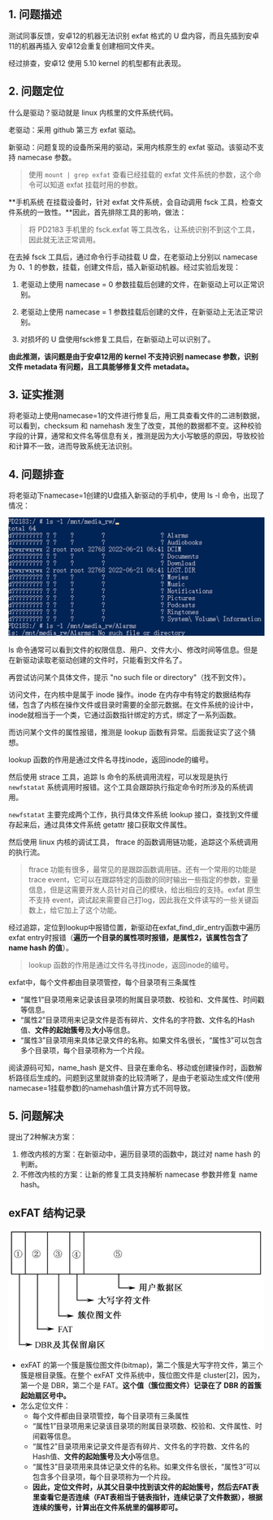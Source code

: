 ## 1. 问题描述

测试同事反馈，安卓12的机器无法识别 exfat 格式的 U 盘内容，而且先插到安卓11的机器再插入 安卓12会重复创建相同文件夹。

经过排查，安卓12 使用 5.10 kernel 的机型都有此表现。

## 2. 问题定位

什么是驱动？驱动就是 linux 内核里的文件系统代码。

老驱动：采用 github 第三方 exfat 驱动。

新驱动：问题复现的设备所采用的驱动，采用内核原生的 exfat 驱动。该驱动不支持 namecase 参数。



> 使用 `mount | grep exfat` 查看已经挂载的 exfat 文件系统的参数，这个命令可以知道 exfat 挂载时用的参数。



**手机系统 在挂载设备时，针对 exfat 文件系统，会自动调用 fsck 工具，检查文件系统的一致性。**因此，首先排除工具的影响，做法：

> 将 PD2183 手机里的 fsck.exfat 等工具改名，让系统识别不到这个工具，因此就无法正常调用。

在去掉 fsck 工具后，通过命令行手动挂载 U 盘，在老驱动上分别以 namecase 为 0、1 的参数，挂载，创建文件后，插入新驱动机器。经过实验后发现：

1. 老驱动上使用 namecase = 0 参数挂载后创建的文件，在新驱动上可以正常识别。

2. 老驱动上使用 namecase = 1 参数挂载后创建的文件，在新驱动上无法正常识别。
3. 对损坏的 U 盘使用fsck修复工具后，在新驱动上可以识别了。

**由此推测，该问题是由于安卓12用的 kernel 不支持识别 namecase 参数，识别文件 metadata 有问题，且工具能够修复文件 metadata。**



## 3. 证实推测

将老驱动上使用namecase=1的文件进行修复后，用工具查看文件的二进制数据，可以看到，checksum 和 namehash 发生了改变，其他的数据都不变。这种校验字段的计算，通常和文件名等信息有关，推测是因为大小写敏感的原因，导致校验和计算不一致，进而导致系统无法识别。



## 4. 问题排查

将老驱动下namecase=1创建的U盘插入新驱动的手机中，使用 ls -l 命令，出现了情况：

![image-20230708215029050](exfat项目笔记.assets/image-20230708215029050.png)

ls 命令通常可以看到文件的权限信息、用户、文件大小、修改时间等信息。但是在新驱动读取老驱动创建的文件时，只能看到文件名了。

再尝试访问某个具体文件，提示 "no such file or directory"（找不到文件）。



访问文件，在内核中是属于 inode 操作。inode 在内存中有特定的数据结构存储，包含了内核在操作文件或目录时需要的全部元数据。在文件系统的设计中，inode就相当于一个类，它通过函数指针绑定的方式，绑定了一系列函数。

而访问某个文件的属性报错，推测是 lookup 函数有异常。后面我证实了这个猜想。

lookup 函数的作用是通过文件名寻找inode，返回inode的编号。



然后使用 strace 工具，追踪 ls 命令的系统调用流程，可以发现是执行 `newfstatat` 系统调用时报错。这个工具会跟踪执行指定命令时所涉及的系统调用。

`newfstatat` 主要完成两个工作，执行具体文件系统 lookup 接口，查找到文件缓存起来后，通过具体文件系统 getattr 接口获取文件属性。

然后使用 linux 内核的调试工具， ftrace 的函数调用链功能，追踪这个系统调用的执行流。

> ftrace 功能有很多，最常见的是跟踪函数调用链。还有一个常用的功能是 trace event，它可以在跟踪特定的函数的同时输出一些指定的参数，变量信息，但是这需要开发人员针对自己的模块，给出相应的支持。exfat 原生不支持 event，调试起来需要自己打log，因此我在文件读写的一些关键函数上，给它加上了这个功能。



经过追踪，定位到lookup中报错位置，新驱动在exfat_find_dir_entry函数中遍历exfat entry时报错（**遍历一个目录的属性项时报错，是属性2，该属性包含了name hash 的值**）。

> lookup 函数的作用是通过文件名寻找inode，返回inode的编号。

exfat中，每个文件都由目录项管控，每个目录项有三条属性

- “属性1”目录项用来记录该目录项的附属目录项数、校验和、文件属性、时间戳等信息。
- “属性2”目录项用来记录文件是否有碎片、文件名的字符数、文件名的Hash值、**文件的起始簇号**及**大小**等信息。
- “属性3”目录项用来具体记录文件的名称。如果文件名很长，“属性3”可以包含多个目录项，每个目录项称为一个片段。



阅读源码可知，name_hash 是文件、目录在重命名、移动或创建操作时，函数解析路径后生成的。问题到这里就排查的比较清晰了，是由于老驱动生成文件(使用namecase=1挂载参数)的namehash值计算方式不同导致。



## 5. 问题解决

提出了2种解决方案：

1. 修改内核的方案：在新驱动中，遍历目录项的函数中，跳过对 name hash 的判断。
2. 不修改内核的方案：让新的修复工具支持解析 namecase 参数并修复 name hash。



## exFAT 结构记录

![image-20230816002715066](exfat项目笔记.assets/image-20230816002715066.png)



- exFAT 的第一个簇是簇位图文件(bitmap)，第二个簇是大写字符文件，第三个簇是根目录簇。在整个 exFAT 文件系统中，簇位图文件是 cluster[2]，因为，第一个是 DBR，第二个是 FAT。**这个值（簇位图文件）记录在了 DBR 的首簇起始扇区号中。**
- 怎么定位文件：
  - 每个文件都由目录项管控，每个目录项有三条属性
  - “属性1”目录项用来记录该目录项的附属目录项数、校验和、文件属性、时间戳等信息。
  - “属性2”目录项用来记录文件是否有碎片、文件名的字符数、文件名的Hash值、**文件的起始簇号**及**大小**等信息。
  - “属性3”目录项用来具体记录文件的名称。如果文件名很长，“属性3”可以包含多个目录项，每个目录项称为一个片段。
  - **因此，定位文件时，从其父目录中找到该文件的起始簇号，然后去FAT表里查看它是否连续（FAT表相当于链表指针，连续记录了文件数据），根据连续的簇号，计算出在文件系统里的偏移即可。**